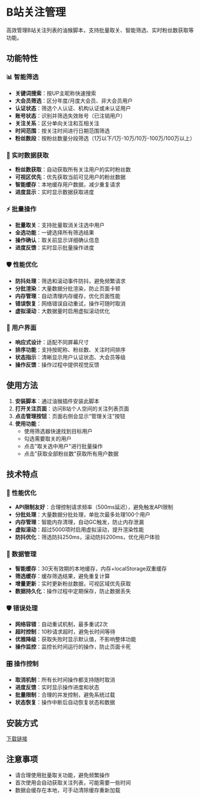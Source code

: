 # B站关注管理

高效管理B站关注列表的油猴脚本，支持批量取关、智能筛选、实时粉丝数获取等功能。

## 功能特性

### 📊 智能筛选

- **关键词搜索**：按UP主昵称快速搜索
- **大会员筛选**：区分年度/月度大会员、非大会员用户
- **认证状态**：筛选个人认证、机构认证或未认证用户
- **账号状态**：识别并筛选失效账号（已注销用户）
- **关注关系**：区分单向关注和互相关注
- **时间范围**：按关注时间进行日期范围筛选
- **粉丝数段**：按粉丝数量分段筛选（1万以下/1万-10万/10万-100万/100万以上）

### 🔢 实时数据获取

- **粉丝数获取**：自动获取所有关注用户的实时粉丝数
- **可视区优先**：优先获取当前可见用户的粉丝数据
- **智能缓存**：本地缓存用户数据，减少重复请求
- **进度显示**：实时显示数据获取进度

### ⚡ 批量操作

- **批量取关**：支持批量取消关注选中用户
- **全选功能**：一键选择所有筛选结果
- **操作确认**：取关前显示详细确认信息
- **进度反馈**：实时显示批量操作进度

### 🛡️ 性能优化

- **防抖处理**：筛选和滚动事件防抖，避免频繁请求
- **分批渲染**：大量数据分批渲染，防止页面卡顿
- **内存管理**：自动清理内存缓存，优化页面性能
- **错误恢复**：网络错误自动重试，操作可随时取消
- **虚拟滚动**：大数据量时启用虚拟滚动优化

### 🎨 用户界面

- **响应式设计**：适配不同屏幕尺寸
- **排序功能**：支持按昵称、粉丝数、关注时间排序
- **状态指示**：清晰显示用户认证状态、大会员等级
- **操作反馈**：操作过程中提供视觉反馈

## 使用方法

1. **安装脚本**：通过油猴插件安装此脚本
2. **打开关注页面**：访问B站个人空间的关注列表页面
3. **点击管理按钮**：页面右侧会显示"管理关注"按钮
4. **使用功能**：
   - 使用筛选器快速找到目标用户
   - 勾选需要取关的用户
   - 点击"取关选中用户"进行批量操作
   - 点击"获取全部粉丝数"获取所有用户数据

## 技术特点

### 🚀 性能优化

- **API限制友好**：合理控制请求频率（500ms延迟），避免触发API限制
- **分批处理**：大量数据分批处理，单批次最多处理100个用户
- **内存管理**：智能内存清理，自动GC触发，防止内存泄漏
- **虚拟滚动**：超过5000项时启用虚拟滚动，提升渲染性能
- **防抖优化**：筛选防抖250ms，滚动防抖200ms，优化用户体验

### 💾 数据管理

- **智能缓存**：30天有效期的本地缓存，内存+localStorage双重缓存
- **筛选缓存**：缓存筛选结果，避免重复计算
- **增量更新**：实时更新粉丝数据，可视区域优先获取
- **数据持久化**：操作过程中定期保存，防止数据丢失

### 🛡️ 错误处理

- **网络容错**：自动重试机制，最多重试2次
- **超时控制**：10秒请求超时，避免长时间等待
- **优雅降级**：获取失败时显示默认值，不影响整体功能
- **操作监控**：监控长时间运行的操作，防止页面卡死

### 🎛️ 操作控制

- **取消机制**：所有长时间操作都支持随时取消
- **进度反馈**：实时显示操作进度和状态
- **批量限制**：合理的并发控制，避免系统过载
- **状态恢复**：操作中断后自动恢复状态和数据

## 安装方式

[下载链接](https://greasyfork.org/zh-CN/scripts/537856-b%E7%AB%99%E5%85%B3%E6%B3%A8%E7%AE%A1%E7%90%86)

## 注意事项

- 请合理使用批量取关功能，避免频繁操作
- 首次使用会自动获取关注列表，可能需要一些时间
- 数据会缓存在本地，可手动清除缓存重新加载
